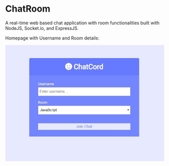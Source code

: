 # ChatRoom
A real-time web based chat application with room functionalities built with NodeJS, Socket.io, and ExpressJS.

Homepage with Username and Room details:

![alt text](https://github.com/dagrtaru/ChatRoom/blob/master/Snapshots/1.jpg)
